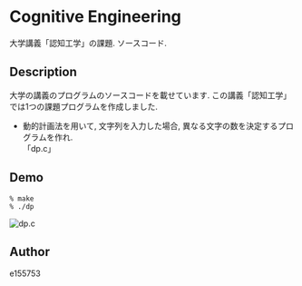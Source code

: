 # Cognitive Engineering
大学講義「認知工学」の課題. ソースコード.

## Description
大学の講義のプログラムのソースコードを載せています.
この講義「認知工学」では1つの課題プログラムを作成しました.
- 動的計画法を用いて, 文字列を入力した場合, 異なる文字の数を決定するプログラムを作れ. <br>
  「dp.c」

## Demo
```
% make
% ./dp
```
![dp.c](https://github.com/e155753/lecture/wiki/images/cognitive_engineering/dp.gif)

## Author
e155753
